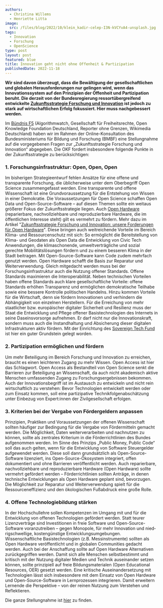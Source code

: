 ```yaml
---
authors:
  - Christina Willems
  - Henriette Litta
image:
  src: /files/blog/2022/10/klein_kadir-celep-I3N-kVCYvA4-unsplash.jpg
tags:
  - Innovation
  - Forschung
  - OpenScience
type: post
layout: post
featured: blue
title: Innovation geht nicht ohne Offenheit & Partizipation
publishedDate: 2022-11-18
---
```


**Wir sind davon überzeugt, dass die Bewältigung der gesellschaftlichen und globalen Herausforderungen nur gelingen wird, wenn das Innovationssystem auf den Prinzipien der Offenheit und Partizipation beruht. Die derzeit von der Bundesregierung ressortübergreifend entwickelte [Zukunftsstrategie Forschung und Innovation](https://www.bmbf.de/bmbf/de/forschung/zukunftsstrategie/zukunftsstrategie_node.html) ist jedoch zu stark auf wirtschaftlichen Erfolg fokussiert. Hier muss nachgebessert werden.**

Im [Bündnis F5](https://buendnis-f5.de/) (Algorithmwatch, Gesellschaft für Freiheitsrechte, Open Knowledge Foundation Deutschland, Reporter ohne Grenzen, Wikimedia Deutschland) haben wir im Rahmen der Online-Konsultation des Bundesministeriums für Bildung und Forschung (BMBF) eine Stellungnahme auf die vorgegebenen Fragen zur „Zukunftsstrategie Forschung und Innovation“ abgegeben. Die OKF fordert insbesondere folgende Punkte in der Zukunftsstrategie zu berücksichtigen:

### 1. Forschungsinfrastruktur: Open, Open, Open

Im bisherigen Strategieentwurf fehlen Ansätze für eine offene und transparente Forschung, die üblicherweise unter dem Oberbegriff Open Science zusammengefasst werden. Eine transparente und offene Wissenschaft ist eine Grundvoraussetzung für die Entstehung von Wissen in einer Demokratie.
Die Voraussetzungen für Open Science schaffen Open Data und Open-Source-Software – auf diesen Themen sollte ein weitaus größerer Fokus der Zukunftsstrategie liegen. Auch [Open Hardware](https://hardware.prototypefund.de/) (reparierbare, nachvollziehbare und reproduzierbare Hardware, die im öffentlichen Interesse steht) gilt es vermehrt zu fördern. Mehr dazu im Artikel "[Zukunftsstrategie Forschung und Innovation: unsere Forderungen für Open Hardware](https://hardware.prototypefund.de/zukunftsstrategie-forschung-und-innovation-unsere-forderungen-fuer-open-hardware/)".
Diese bringen auch weitreichende Vorteile im Bereich Klima- und Ressourcenschutz mit sich: So ermöglicht die Bereitstellung von Klima- und Geodaten als Open Data die Entwicklung von Civic Tech Anwendungen, die klimaschonende, umweltverträgliche und sozial gerechte Mobilitätslösungen fördern und zu einem besseren Klima in der Stadt beitragen. Mit Open-Source-Software kann Code zudem mehrfach genutzt werden. Open Hardware schafft die Basis zur Reparatur und Weiterverwendung.
Gleich mitgedacht werden muss bei der Forschungsinfrastruktur auch die Nutzung offener Standards. Offene Standards maximieren die Interoperabilität. Neben technischen Vorteilen haben offene Standards auch klare gesellschaftliche Vorteile: offene Standards erhöhen Transparenz und ermöglichen demokratische Teilhabe sowie eine bessere Kontrolle politischen Handelns. Hinzu kommen Vorteile für die Wirtschaft, denn sie fördern Innovationen und verhindern die Abhängigkeit von einzelnen Herstellern.
Für die Erreichung von mehr staatlicher bzw. europäischer digitaler Sicherheit und Resilienz muss der Staat die Entwicklung und Pflege offener Basistechnologien des Internets in seine Daseinsvorsorge aufnehmen. Er darf nicht nur die Innovationskraft, sondern muss auch die Instandhaltung und Absicherung dieser digitalen Infrastrukturen aktiv fördern. Mit der Einrichtung des [Sovereign Tech Fund](https://sovereigntechfund.de/) ist hier ein guter Grundstein gelegt worden.

### 2. Partizipation ermöglichen und fördern

Um mehr Beteiligung im Bereich Forschung und Innovation zu erreichen, braucht es einen leichteren Zugang zu mehr Wissen. Open Access ist hier das Schlagwort. Open Access als Bestandteil von Open Science senkt die Barrieren zur Beteiligung an Wissenschaft, da auch nicht akademisch aktive Menschen umfassenden Zugang zu Forschungsergebnissen bekommen.
Auch der Innovationsbegriff ist im Austausch zu entwickeln und nicht rein wirtschaftlich zu verstehen: Bevor Technologien entwickelt werden oder zum Einsatz kommen, soll eine partizipative Technikfolgenabschätzung unter Einbezug von Expert:innen der Zivilgesellschaft erfolgen.

### 3. Kriterien bei der Vergabe von Fördergeldern anpassen

Prinzipien, Praktiken und Voraussetzungen der offenen Wissenschaft sollten häufiger zur Bedingung für die Vergabe von Fördermitteln gemacht werden.
Die Möglichkeit, Daten weiterverarbeiten und nachnutzen zu können, sollte als zentrales Kriterium in die Förderrichtlinien des Bundes aufgenommen werden. Im Sinne des Prinzips „Public Money, Public Code“ soll das auch gelten, wenn für die Entwicklung von Software Steuergelder aufgewendet werden. Diese soll dann grundsätzlich als Open-Source-Software lizenziert, ins Open-Source-Ökosystem integriert, offen dokumentiert und ohne Barrieren veröffentlicht werden.
Auch reparierbare, nachvollziehbare und reproduzierbare Hardware (Open Hardware) sollte vermehrt gefördert werden – Förderrichtlinien sollten Anträge, in denen technische Entwicklungen als Open Hardware geplant sind, bevorzugen. Die Möglichkeit zur Reparatur und Weiterverwendung spielt für die Ressourceneffizienz und den ökologischen Fußabdruck eine große Rolle.

### 4. Offene Technologiebildung stärken

In der Hochschullehre sollen Kompetenzen im Umgang mit und für die Entwicklung von offenen Technologien gefördert werden. Statt teurer Lizenzverträge sind Investitionen in freie Software und Open-Source-Software voranzutreiben – gegen Monopole, für mehr Innovation und nied­rig­schwel­lige, kostengünstige Entwicklungsumgebungen. Wissenschaftliche Basistechnologien (z.B. Messinstrumente) sollten als Open Hardware veröffentlicht und in globalen Communities gedacht werden. Auch bei der Anschaffung sollte auf Open Hardware Alternativen zurückgegriffen werden.
Damit sich alle Menschen selbstbestimmt und kritisch mit der Nutzung digitaler Medien und Technik auseinander setzen können, sollte prinzipiell auf freie Bildungsmaterialen (Open Educational Resources, OER) gesetzt werden. Eine kritische Auseinandersetzung mit Technologien lässt sich insbesondere mit dem Einsatz von Open Hardware und Open-Source-Software in Lernprozessen integrieren. Damit erweitern Lernende die Perspektive – von der reinen Nutzung zum Verstehen und Reflektieren.

Die ganze Stellungnahme ist [hier](https://raw.githubusercontent.com/okfde/okfn.de/main/static/files/blog/2022/10/2022-11-17_Lang_F5_Stellungnahme_Zukunftsstrategie_finfin.pdf) zu finden.
